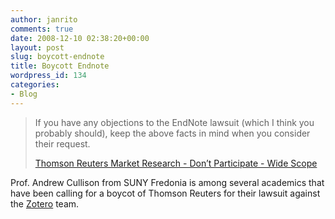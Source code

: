 ```yaml
---
author: janrito
comments: true
date: 2008-12-10 02:38:20+00:00
layout: post
slug: boycott-endnote
title: Boycott Endnote
wordpress_id: 134
categories:
- Blog
---
```


<blockquote>If you have any objections to the EndNote lawsuit (which I think you probably should), keep the above facts in mind when you consider their request.

[Thomson Reuters Market Research - Don’t Participate - Wide Scope ](http://www.andrewcullison.com/2008/10/thomson-reuters-market-research/)</blockquote>


Prof. Andrew Cullison from SUNY Fredonia is among several academics that have been calling for a boycot of Thomson Reuters for their lawsuit against the [Zotero](http://www.zotero.org/) team.
